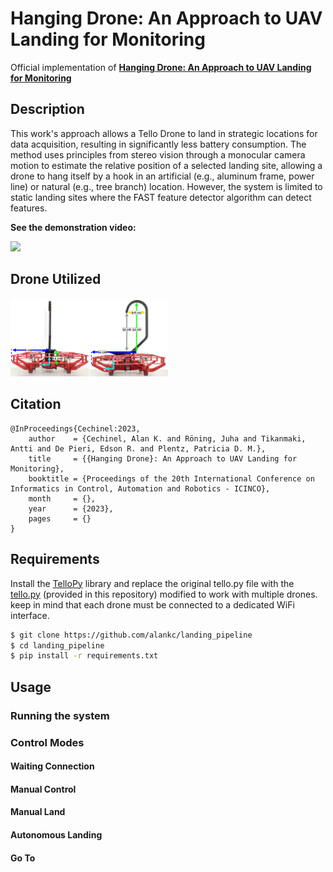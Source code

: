 # Hanging Drone: An Approach to UAV Landing for Monitoring
Official implementation of **[Hanging Drone: An Approach to UAV Landing for Monitoring]()**

## Description

This work's approach allows a Tello Drone to land in strategic locations for data acquisition, resulting in significantly less battery consumption. The method uses principles from stereo vision through a monocular camera motion to estimate the relative position of a selected landing site, allowing a drone to hang itself by a hook in an artificial (e.g., aluminum frame, power line) or natural (e.g., tree branch) location. However, the system is limited to static landing sites where the FAST feature detector algorithm can detect features.

**See the demonstration video:**

<!---->
[<img src="https://img.youtube.com/vi/-aCFcoKEJI8/maxresdefault.jpg" width="50%">](https://youtu.be/-aCFcoKEJI8)

## Drone Utilized

<img src="drone/drone_image.png" width="50%">

## Citation

```
@InProceedings{Cechinel:2023,
    author    = {Cechinel, Alan K. and Röning, Juha and Tikanmaki, Antti and De Pieri, Edson R. and Plentz, Patricia D. M.},
    title     = {{Hanging Drone}: An Approach to UAV Landing for Monitoring},
    booktitle = {Proceedings of the 20th International Conference on Informatics in Control, Automation and Robotics - ICINCO},
    month     = {},
    year      = {2023},
    pages     = {}
}
```

## Requirements

Install the [TelloPy](https://github.com/hanyazou/TelloPy) library and replace the original tello.py file with the [tello.py](extra/tello.py) (provided in this repository) modified to work with multiple drones. keep in mind that each drone must be connected to a dedicated WiFi interface.


```bash
$ git clone https://github.com/alankc/landing_pipeline
$ cd landing_pipeline
$ pip install -r requirements.txt
```

## Usage

### Running the system

### Control Modes

#### Waiting Connection

#### Manual Control

#### Manual Land

#### Autonomous Landing

#### Go To
